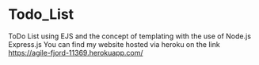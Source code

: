 # Todo_List
ToDo List using EJS and the concept of templating with the use of Node.js Express.js
You can find my website hosted via heroku on the link 
https://agile-fjord-11369.herokuapp.com/
